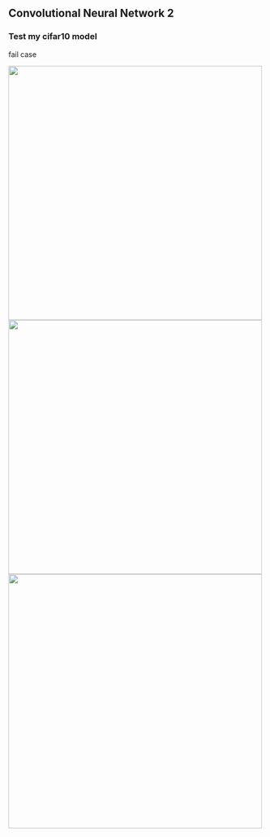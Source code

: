 ## Convolutional Neural Network 2

### Test my cifar10 model

fail case

<img width=500 src="https://user-images.githubusercontent.com/44635266/63227174-d6333b80-c21e-11e9-9119-728b8c40af4d.png">

<img width=500 src="https://user-images.githubusercontent.com/44635266/63227178-d9c6c280-c21e-11e9-8c35-4d2299497119.png">

<img width=500 src="https://user-images.githubusercontent.com/44635266/63227186-e64b1b00-c21e-11e9-884a-64398e78d86e.png">